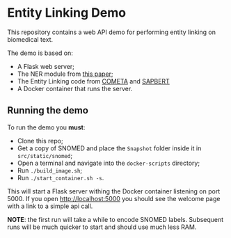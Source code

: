 # Entity Linking Demo

This repository contains a web API demo for performing entity linking on biomedical text.

The demo is based on:
- A Flask web server;
- The NER module from [this paper](https://github.com/basaldella/bioreddit);
- The Entity Linking code from [COMETA](https://arxiv.org/abs/2010.03295) and [SAPBERT](https://arxiv.org/abs/2010.11784)
- A Docker container that runs the server.

## Running the demo

To run the demo you **must**:
- Clone this repo;
- Get a copy of SNOMED and place the `Snapshot` folder inside it in `src/static/snomed`;
- Open a terminal and navigate into the `docker-scripts` directory;
- Run `./build_image.sh`;
- Run `./start_container.sh -s`.

This will start a Flask server withing the Docker container listening on port 5000.
If you open [http://localhost:5000]() you should see the welcome page with a link to a simple api call.

**NOTE**: the first run will take a while to encode SNOMED labels. Subsequent runs will be much quicker to start 
and should use much less RAM.